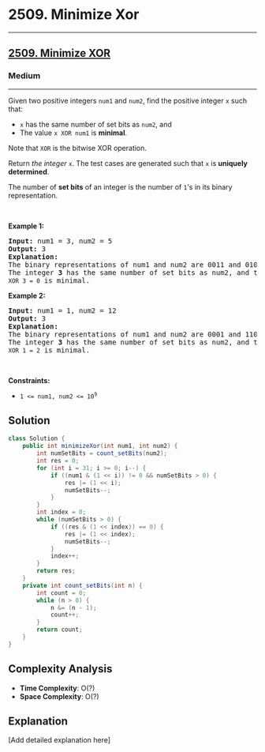 # 2509. Minimize Xor


---

<h2><a href="https://leetcode.com/problems/minimize-xor">2509. Minimize XOR</a></h2><h3>Medium</h3><hr><p>Given two positive integers <code>num1</code> and <code>num2</code>, find the positive integer <code>x</code> such that:</p>

<ul>
	<li><code>x</code> has the same number of set bits as <code>num2</code>, and</li>
	<li>The value <code>x XOR num1</code> is <strong>minimal</strong>.</li>
</ul>

<p>Note that <code>XOR</code> is the bitwise XOR operation.</p>

<p>Return <em>the integer </em><code>x</code>. The test cases are generated such that <code>x</code> is <strong>uniquely determined</strong>.</p>

<p>The number of <strong>set bits</strong> of an integer is the number of <code>1</code>&#39;s in its binary representation.</p>

<p>&nbsp;</p>
<p><strong class="example">Example 1:</strong></p>

<pre>
<strong>Input:</strong> num1 = 3, num2 = 5
<strong>Output:</strong> 3
<strong>Explanation:</strong>
The binary representations of num1 and num2 are 0011 and 0101, respectively.
The integer <strong>3</strong> has the same number of set bits as num2, and the value <code>3 XOR 3 = 0</code> is minimal.
</pre>

<p><strong class="example">Example 2:</strong></p>

<pre>
<strong>Input:</strong> num1 = 1, num2 = 12
<strong>Output:</strong> 3
<strong>Explanation:</strong>
The binary representations of num1 and num2 are 0001 and 1100, respectively.
The integer <strong>3</strong> has the same number of set bits as num2, and the value <code>3 XOR 1 = 2</code> is minimal.
</pre>

<p>&nbsp;</p>
<p><strong>Constraints:</strong></p>

<ul>
	<li><code>1 &lt;= num1, num2 &lt;= 10<sup>9</sup></code></li>
</ul>


## Solution

```java
class Solution {
    public int minimizeXor(int num1, int num2) {
        int numSetBits = count_setBits(num2);
        int res = 0;
        for (int i = 31; i >= 0; i--) {
            if ((num1 & (1 << i)) != 0 && numSetBits > 0) {
                res |= (1 << i);
                numSetBits--;
            }
        }
        int index = 0;
        while (numSetBits > 0) {
            if ((res & (1 << index)) == 0) {
                res |= (1 << index);
                numSetBits--;
            }
            index++;
        }
        return res;
    }
    private int count_setBits(int n) {
        int count = 0;
        while (n > 0) {
            n &= (n - 1);
            count++;
        }
        return count;
    }
}
```

## Complexity Analysis

- **Time Complexity**: O(?)
- **Space Complexity**: O(?)

## Explanation

[Add detailed explanation here]

